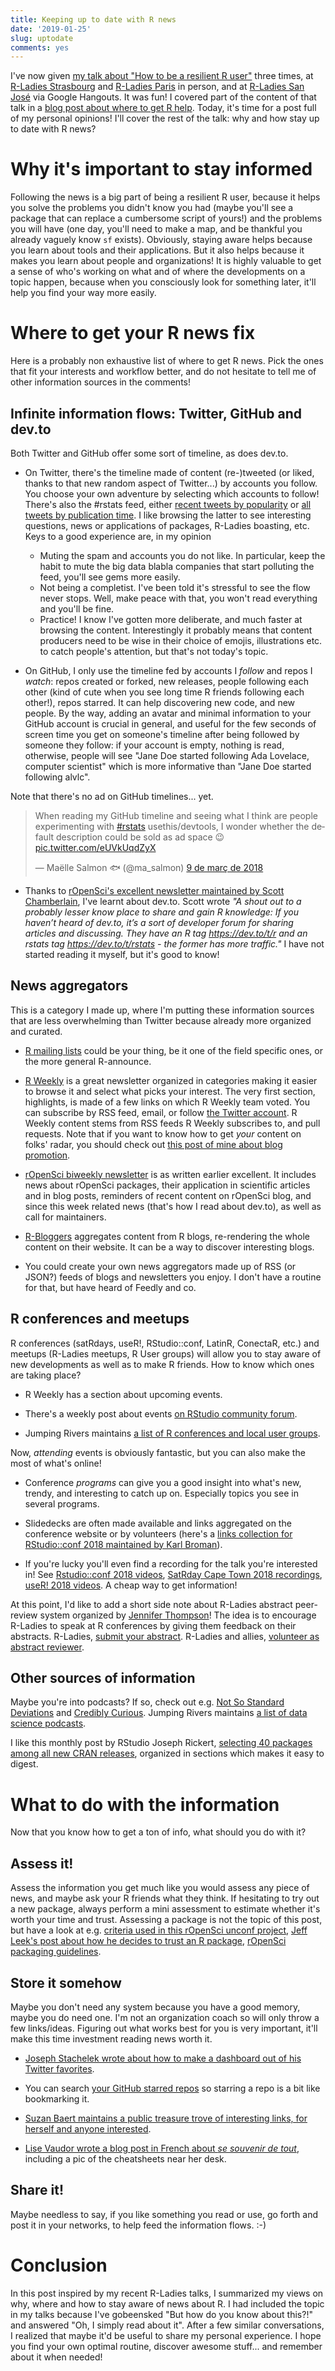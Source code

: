 ```yaml
---
title: Keeping up to date with R news
date: '2019-01-25'
slug: uptodate
comments: yes
---
```


I've now given [my talk about "How to be a resilient R user"](https://maelle.github.io/fluctuat_nec_mergitur/#1) three times, at [R-Ladies Strasbourg](https://www.meetup.com/es/R-Ladies-Strasbourg/events/255348307/) and [R-Ladies Paris](https://www.meetup.com/es/rladies-paris/events/257585346/) in person, and at [R-Ladies San José](https://www.meetup.com/rladies-san-jose/events/dbnnkpydcfbcb/) via Google Hangouts. It was fun! I covered part of the content of that talk in a [blog post about where to get R help](/2018/07/22/wheretogethelp/). Today, it's time for a post full of my personal opinions! I'll cover the rest of the talk: why and how stay up to date with R news? 

<!--more-->


# Why it's important to stay informed

Following the news is a big part of being a resilient R user, because it helps you solve the problems you didn't know you had (maybe you'll see a package that can replace a cumbersome script of yours!) and the problems you will have (one day, you'll need to make a map, and be thankful you already vaguely know `sf` exists). Obviously, staying aware helps because you learn about tools and their applications. But it also helps because it makes you learn about people and organizations! It is highly valuable to get a sense of who's working on what and of where the developments on a topic happen, because when you consciously look for something later, it'll help you find your way more easily. 

# Where to get your R news fix

Here is a probably non exhaustive list of where to get R news. Pick the ones that fit your interests and workflow better, and do not hesitate to tell me of other information sources in the comments!

## Infinite information flows: Twitter, GitHub and dev.to

Both Twitter and GitHub offer some sort of timeline, as does dev.to.

* On Twitter, there's the timeline made of content (re-)tweeted (or liked, thanks to that new random aspect of Twitter...) by accounts you follow. You choose your own adventure by selecting which accounts to follow! There's also the #rstats feed, either [recent tweets by popularity](https://twitter.com/search?vertical=default&q=%23rstats&src=typd) or [all tweets by publication time](https://twitter.com/search?f=tweets&vertical=default&q=%23rstats&src=typd). I like browsing the latter to see interesting questions, news or applications of packages, R-Ladies boasting, etc. Keys to a good experience are, in my opinion
    * Muting the spam and accounts you do not like. In particular, keep the habit to mute the big data blabla companies that start polluting the feed, you'll see gems more easily.
    * Not being a completist. I've been told it's stressful to see the flow never stops. Well, make peace with that, you won't read everything and you'll be fine.
    * Practice! I know I've gotten more deliberate, and much faster at browsing the content. Interestingly it probably means that content producers need to be wise in their choice of emojis, illustrations etc. to catch people's attention, but that's not today's topic. 

* On GitHub, I only use the timeline fed by accounts I _follow_ and repos I _watch_: repos created or forked, new releases, people following each other (kind of cute when you see long time R friends following each other!), repos starred. It can help discovering new code, and new people. By the way, adding an avatar and minimal information to your GitHub account is crucial in general, and useful for the few seconds of screen time you get on someone's timeline after being followed by someone they follow: if your account is empty, nothing is read, otherwise, people will see "Jane Doe started following Ada Lovelace, computer scientist" which is more informative than "Jane Doe started following alvlc".

Note that there's no ad on GitHub timelines... yet.

<blockquote class="twitter-tweet" data-lang="ca"><p lang="en" dir="ltr">When reading my GitHub timeline and seeing what I think are people experimenting with <a href="https://twitter.com/hashtag/rstats?src=hash&amp;ref_src=twsrc%5Etfw">#rstats</a> usethis/devtools, I wonder whether the default description could be sold as ad space 😉 <a href="https://t.co/eUVkUqdZyX">pic.twitter.com/eUVkUqdZyX</a></p>&mdash; Maëlle Salmon 🐟 (@ma_salmon) <a href="https://twitter.com/ma_salmon/status/971993590439145473?ref_src=twsrc%5Etfw">9 de març de 2018</a></blockquote>
<script async src="https://platform.twitter.com/widgets.js" charset="utf-8"></script>

* Thanks to [rOpenSci's excellent newsletter maintained by Scott Chamberlain](https://news.ropensci.org/2019-01-23/), I've learnt about dev.to. Scott wrote _"A shout out to a probably lesser know place to share and gain R knowledge: If you haven’t heard of dev.to, it’s a sort of developer forum for sharing articles and discussing. They have an R tag https://dev.to/t/r and an rstats tag https://dev.to/t/rstats - the former has more traffic."_ I have not started reading it myself, but it's good to know!

## News aggregators

This is a category I made up, where I'm putting these information sources that are less overwhelming than Twitter because already more organized and curated.

* [R mailing lists](https://www.r-project.org/mail.html) could be your thing, be it one of the field specific ones, or the more general R-announce. 

* [R Weekly](https://rweekly.org/) is a great newsletter organized in categories making it easier to browse it and select what picks your interest. The very first section, highlights, is made of a few links on which R Weekly team voted. You can subscribe by RSS feed, email, or follow [the Twitter account](https://twitter.com/rweekly_org). R Weekly content stems from RSS feeds R Weekly subscribes to, and pull requests. Note that if you want to know how to get _your_ content on folks' radar, you should check out [this post of mine about blog promotion](/2018/07/16/soapbox/).

* [rOpenSci biweekly newsletter](https://news.ropensci.org/) is as written earlier excellent. It includes news about rOpenSci packages, their application in scientific articles and in blog posts, reminders of recent content on rOpenSci blog, and since this week related news (that's how I read about dev.to), as well as call for maintainers.

* [R-Bloggers](https://www.r-bloggers.com/) aggregates content from R blogs, re-rendering the whole content on their website. It can be a way to discover interesting blogs.

* You could create your own news aggregators made up of RSS (or JSON?) feeds of blogs and newsletters you enjoy. I don't have a routine for that, but have heard of Feedly and co.

## R conferences and meetups

R conferences (satRdays, useR!, RStudio::conf, LatinR, ConectaR, etc.) and meetups (R-Ladies meetups, R User groups) will allow you to stay aware of new developments as well as to make R friends. How to know which ones are taking place?

* R Weekly has a section about upcoming events.

* There's a weekly post about events [on RStudio community forum](https://community.rstudio.com/c/irl).

* Jumping Rivers maintains [a list of R conferences and local user groups](https://jumpingrivers.github.io/meetingsR/).

Now, _attending_ events is obviously fantastic, but you can also make the most of what's online!

* Conference _programs_ can give you a good insight into what's new, trendy, and interesting to catch up on. Especially topics you see in several programs.

* Slidedecks are often made available and links aggregated on the conference website or by volunteers (here's a [links collection for RStudio::conf 2018 maintained by Karl Broman](https://github.com/kbroman/RStudioConf2019Slides)). 
* If you're lucky you'll even find a recording for the talk you're interested in! See [Rstudio::conf 2018 videos](https://www.youtube.com/channel/UC_R5smHVXRYGhZYDJsnXTwg/videos), [SatRday Cape Town 2018 recordings](https://capetown2018.satrdays.org/#programme), [useR! 2018 videos](https://www.youtube.com/channel/UC_R5smHVXRYGhZYDJsnXTwg/videos). A cheap way to get information!

At this point, I'd like to add a short side note about R-Ladies abstract peer-review system organized by [Jennifer Thompson](https://jenthompson.me/)! The idea is to encourage R-Ladies to speak at R conferences by giving them feedback on their abstracts. R-Ladies, [submit your abstract](https://docs.google.com/forms/d/e/1FAIpQLSck8FBjNWjziI8pPIoCBlf5J4oQ_6pzeUdbQ1HjYfJ2bNDwDw/viewform). R-Ladies and allies, [volunteer as abstract reviewer](https://docs.google.com/forms/d/e/1FAIpQLSdj44iOqfg6cyhRH57YjQuI-OjbksDmY5LHfsqGSXZrhOONTw/viewform).

## Other sources of information

Maybe you're into podcasts? If so, check out e.g. [Not So Standard Deviations](http://nssdeviations.com/) and [Credibly Curious](https://soundcloud.com/crediblycurious). Jumping Rivers maintains [a list of data science podcasts](https://jumpingrivers.github.io/podcasts/technical-podcasts.html).

I like this monthly post by RStudio Joseph Rickert, [selecting 40 packages among all new CRAN releases](https://rviews.rstudio.com/2018/08/27/july-2018-top-40-new-packages/), organized in sections which makes it easy to digest.

# What to do with the information

Now that you know how to get a ton of info, what should you do with it?

## Assess it!

Assess the information you get much like you would assess any piece of news, and maybe ask your R friends what they think. If hesitating to try out a new package, always perform a mini assessment to estimate whether it's worth your time and trust. Assessing a package is not the topic of this post, but have a look at e.g. [criteria used in this rOpenSci unconf project](https://github.com/ropenscilabs/packagemetrics), [Jeff Leek's post about how he decides to trust an R package](https://simplystatistics.org/2015/11/06/how-i-decide-when-to-trust-an-r-package/), [rOpenSci packaging guidelines](https://ropensci.github.io/dev_guide/building.html).

## Store it somehow

Maybe you don't need any system because you have a good memory, maybe you do need one. I'm not an organization coach so will only throw a few links/ideas. Figuring out what works best for you is very important, it'll make this time investment reading news worth it. 

* [Joseph Stachelek wrote about how to make a dashboard out of his Twitter favorites](https://jsta.rbind.io/blog/making-a-twitter-dashboard-with-r/).

* You can search [your GitHub starred repos](https://github.com/maelle?tab=stars) so starring a repo is a bit like bookmarking it.

* [Suzan Baert maintains a public treasure trove of interesting links, for herself and anyone interested](https://github.com/suzanbaert/Resources_and_Bookmarks).

* [Lise Vaudor wrote a blog post in French about _se souvenir de tout_](http://perso.ens-lyon.fr/lise.vaudor/se-souvenir-de-tout/), including a pic of the cheatsheets near her desk.

## Share it!

Maybe needless to say, if you like something you read or use, go forth and post it in your networks, to help feed the information flows. :-)

# Conclusion

In this post inspired by my recent R-Ladies talks, I summarized my views on why, where and how to stay aware of news about R. I had included the topic in my talks because I've gobeensked "But how do you know about this?!" and answered "Oh, I simply read about it". After a few similar conversations, I realized that maybe it'd be useful to share my personal experience. I hope you find your own optimal routine, discover awesome stuff... and remember about it when needed! 